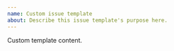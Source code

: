 ```yaml
---
name: Custom issue template
about: Describe this issue template's purpose here.
---
```


Custom template content.
